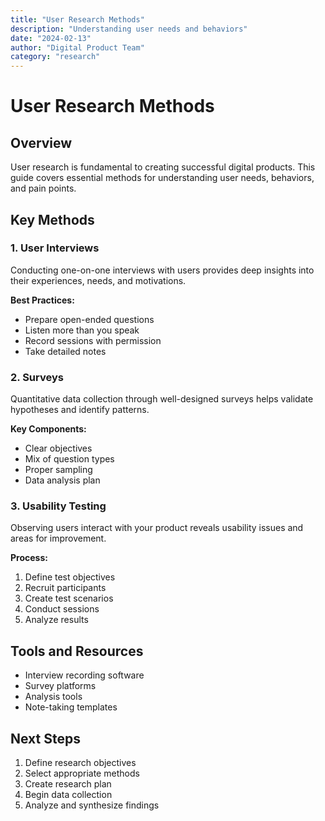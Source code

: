 ```yaml
---
title: "User Research Methods"
description: "Understanding user needs and behaviors"
date: "2024-02-13"
author: "Digital Product Team"
category: "research"
---
```


# User Research Methods

## Overview
User research is fundamental to creating successful digital products. This guide covers essential methods for understanding user needs, behaviors, and pain points.

## Key Methods

### 1. User Interviews
Conducting one-on-one interviews with users provides deep insights into their experiences, needs, and motivations.

**Best Practices:**
- Prepare open-ended questions
- Listen more than you speak
- Record sessions with permission
- Take detailed notes

### 2. Surveys
Quantitative data collection through well-designed surveys helps validate hypotheses and identify patterns.

**Key Components:**
- Clear objectives
- Mix of question types
- Proper sampling
- Data analysis plan

### 3. Usability Testing
Observing users interact with your product reveals usability issues and areas for improvement.

**Process:**
1. Define test objectives
2. Recruit participants
3. Create test scenarios
4. Conduct sessions
5. Analyze results

## Tools and Resources
- Interview recording software
- Survey platforms
- Analysis tools
- Note-taking templates

## Next Steps
1. Define research objectives
2. Select appropriate methods
3. Create research plan
4. Begin data collection
5. Analyze and synthesize findings
